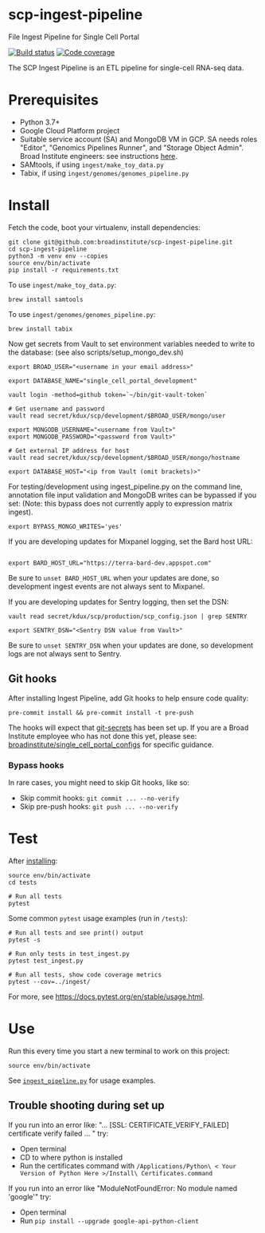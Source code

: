 # scp-ingest-pipeline

File Ingest Pipeline for Single Cell Portal

[![Build status](https://img.shields.io/circleci/build/github/broadinstitute/scp-ingest-pipeline.svg)](https://circleci.com/gh/broadinstitute/scp-ingest-pipeline)
[![Code coverage](https://codecov.io/gh/broadinstitute/scp-ingest-pipeline/branch/master/graph/badge.svg)](https://codecov.io/gh/broadinstitute/scp-ingest-pipeline)

The SCP Ingest Pipeline is an ETL pipeline for single-cell RNA-seq data.

# Prerequisites

- Python 3.7+
- Google Cloud Platform project
- Suitable service account (SA) and MongoDB VM in GCP. SA needs roles "Editor", "Genomics Pipelines Runner", and "Storage Object Admin". Broad Institute engineers: see instructions [here](https://github.com/broadinstitute/single_cell_portal_configs/tree/master/terraform-mongodb).
- SAMtools, if using `ingest/make_toy_data.py`
- Tabix, if using `ingest/genomes/genomes_pipeline.py`

# Install

Fetch the code, boot your virtualenv, install dependencies:

```
git clone git@github.com:broadinstitute/scp-ingest-pipeline.git
cd scp-ingest-pipeline
python3 -m venv env --copies
source env/bin/activate
pip install -r requirements.txt
```

To use `ingest/make_toy_data.py`:

```
brew install samtools
```

To use `ingest/genomes/genomes_pipeline.py`:

```
brew install tabix
```

Now get secrets from Vault to set environment variables needed to write to the database:
(see also scripts/setup_mongo_dev.sh)

```
export BROAD_USER="<username in your email address>"

export DATABASE_NAME="single_cell_portal_development"

vault login -method=github token=`~/bin/git-vault-token`

# Get username and password
vault read secret/kdux/scp/development/$BROAD_USER/mongo/user

export MONGODB_USERNAME="<username from Vault>"
export MONGODB_PASSWORD="<password from Vault>"

# Get external IP address for host
vault read secret/kdux/scp/development/$BROAD_USER/mongo/hostname

export DATABASE_HOST="<ip from Vault (omit brackets)>"
```

For testing/development using ingest_pipeline.py on the command line, annotation file input validation and MongoDB writes can be bypassed if you set:
(Note: this bypass does not currently apply to expression matrix ingest).

```
export BYPASS_MONGO_WRITES='yes'
```

If you are developing updates for Mixpanel logging, set the Bard host URL:

```

export BARD_HOST_URL="https://terra-bard-dev.appspot.com"
```

Be sure to `unset BARD_HOST_URL` when your updates are done, so development ingest events are not always sent to Mixpanel.

If you are developing updates for Sentry logging, then set the DSN:

```
vault read secret/kdux/scp/production/scp_config.json | grep SENTRY

export SENTRY_DSN="<Sentry DSN value from Vault>"
```

Be sure to `unset SENTRY_DSN` when your updates are done, so development logs are not always sent to Sentry.

## Git hooks

After installing Ingest Pipeline, add Git hooks to help ensure code quality:

```
pre-commit install && pre-commit install -t pre-push
```

The hooks will expect that [git-secrets](https://github.com/awslabs/git-secrets) has been set up. If you are a Broad Institute employee who has not done this yet, please see: [broadinstitute/single_cell_portal_configs](https://github.com/broadinstitute/single_cell_portal_configs) for specific guidance.

### Bypass hooks

In rare cases, you might need to skip Git hooks, like so:

- Skip commit hooks: `git commit ... --no-verify`
- Skip pre-push hooks: `git push ... --no-verify`

# Test

After [installing](#Install):

```
source env/bin/activate
cd tests

# Run all tests
pytest
```

Some common `pytest` usage examples (run in `/tests`):

```
# Run all tests and see print() output
pytest -s

# Run only tests in test_ingest.py
pytest test_ingest.py

# Run all tests, show code coverage metrics
pytest --cov=../ingest/
```

For more, see <https://docs.pytest.org/en/stable/usage.html>.

# Use

Run this every time you start a new terminal to work on this project:

```
source env/bin/activate
```

See [`ingest_pipeline.py`](https://github.com/broadinstitute/scp-ingest-pipeline/blob/ew-tests-hook/ingest/ingest_pipeline.py) for usage examples.

## Trouble shooting during set up

If you run into an error like: "... [SSL: CERTIFICATE_VERIFY_FAILED] certificate verify failed ... " try:
- Open terminal
- CD to where python is installed
- Run the certificates command with `/Applications/Python\ < Your Version of Python Here >/Install\ Certificates.command`

If you run into an error like "ModuleNotFoundError: No module named 'google'" try:
- Open terminal
- Run `pip install --upgrade google-api-python-client`